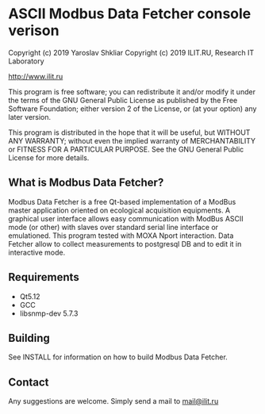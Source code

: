 ASCII Modbus Data Fetcher console verison
==========
Copyright (c) 2019 Yaroslav Shkliar
Copyright (c) 2019 ILIT.RU, Research IT Laboratory 

http://www.ilit.ru



This program is free software; you can redistribute it and/or modify 
it under the terms of the GNU General Public License as published by the
Free Software Foundation; either version 2 of the License, or (at your option)
any later version.

This program is distributed in the hope that it will be useful, but
WITHOUT ANY WARRANTY; without even the implied warranty of MERCHANTABILITY or
FITNESS FOR A PARTICULAR PURPOSE.  See the GNU General Public License for more
details.


What is Modbus Data Fetcher?
----------------

Modbus Data Fetcher is a free Qt-based implementation of a ModBus master application oriented on ecological acquisition equipments.
A graphical user interface allows easy communication with ModBus ASCII mode (or other) with slaves over standard serial line interface or emulationed. This program tested with MOXA Nport interaction. Data Fetcher allow to collect measurements to postgresql DB and to edit it in interactive mode.


Requirements
------------

* Qt5.12
* GCC
* libsnmp-dev 5.7.3

Building
--------

See INSTALL for information on how to build Modbus Data Fetcher.



Contact
-------

Any suggestions are welcome. Simply send a mail to
mail@ilit.ru
